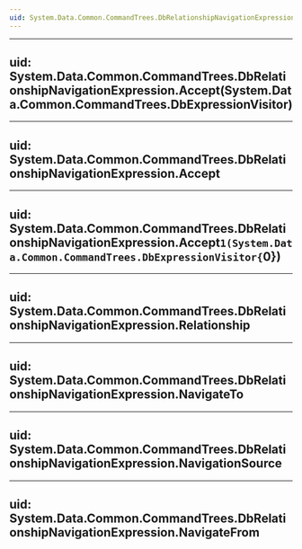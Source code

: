 ```yaml
---
uid: System.Data.Common.CommandTrees.DbRelationshipNavigationExpression
---
```


---
uid: System.Data.Common.CommandTrees.DbRelationshipNavigationExpression.Accept(System.Data.Common.CommandTrees.DbExpressionVisitor)
---

---
uid: System.Data.Common.CommandTrees.DbRelationshipNavigationExpression.Accept
---

---
uid: System.Data.Common.CommandTrees.DbRelationshipNavigationExpression.Accept``1(System.Data.Common.CommandTrees.DbExpressionVisitor{``0})
---

---
uid: System.Data.Common.CommandTrees.DbRelationshipNavigationExpression.Relationship
---

---
uid: System.Data.Common.CommandTrees.DbRelationshipNavigationExpression.NavigateTo
---

---
uid: System.Data.Common.CommandTrees.DbRelationshipNavigationExpression.NavigationSource
---

---
uid: System.Data.Common.CommandTrees.DbRelationshipNavigationExpression.NavigateFrom
---
